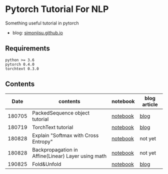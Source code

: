 # Pytorch Tutorial For NLP

Something useful tutorial in pytorch

* blog: [simonjisu.github.io](https://simonjisu.github.io/)

## Requirements

```
python >= 3.6
pytorch 0.4.0 
torchtext 0.3.0
```

## Contents

|Date|contents|notebook|blog article|
|-|-|-|-|
|180705|PackedSequence object tutorial|[notebook](https://nbviewer.jupyter.org/github/simonjisu/pytorch_tutorials/blob/master/00_Basic/PackedSequence/PackedSequence_Tutorial.ipynb)|[blog](https://simonjisu.github.io/datascience/2018/07/05/packedsequence.html)|
|180719| TorchText tutorial |[notebook](https://nbviewer.jupyter.org/github/simonjisu/pytorch_tutorials/blob/master/00_Basic/01_TorchText.ipynb)|[blog](https://simonjisu.github.io/nlp/2018/07/18/torchtext.html)|
|180828| Explain "Softmax with Cross Entropy" | [notebook](https://nbviewer.jupyter.org/github/simonjisu/pytorch_tutorials/blob/master/00_Basic_Utils/03_Loss_function.ipynb) | not yet |
|180828| Backpropagation in Affine(Linear) Layer using math | [notebook](https://nbviewer.jupyter.org/github/simonjisu/pytorch_tutorials/blob/master/00_Basic_Utils/04_Backpropagation_Matrix_diff.ipynb) | not yet |
|190825| Fold&Unfold | [notebook](https://nbviewer.jupyter.org/github/simonjisu/pytorch_tutorials/blob/master/02_VISION/Fold_and_Unfold.ipynb) | [blog](https://www.notion.so/simonjisu/PyTorch-Fold-Unfold-e197f4094e31461384975361d9eb941f) |
